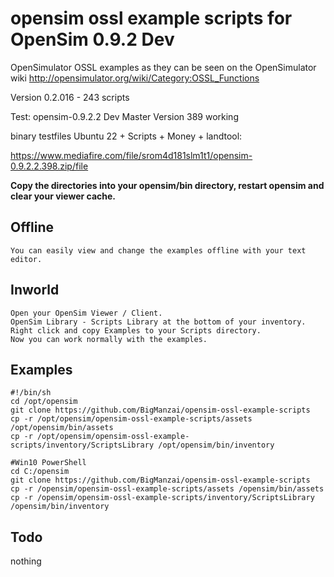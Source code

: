 # opensim ossl example scripts for OpenSim 0.9.2 Dev

OpenSimulator OSSL examples as they can be seen on the OpenSimulator wiki http://opensimulator.org/wiki/Category:OSSL_Functions

Version 0.2.016 - 243 scripts

Test: opensim-0.9.2.2 Dev Master Version 389 working

binary testfiles Ubuntu 22 + Scripts + Money + landtool:

https://www.mediafire.com/file/srom4d181slm1t1/opensim-0.9.2.2.398.zip/file

**Copy the directories into your opensim/bin directory, restart opensim and clear your viewer cache.**

## Offline
    You can easily view and change the examples offline with your text editor.

## Inworld
    Open your OpenSim Viewer / Client.
    OpenSim Library - Scripts Library at the bottom of your inventory.
    Right click and copy Examples to your Scripts directory.
    Now you can work normally with the examples.


## Examples
    #!/bin/sh
    cd /opt/opensim
    git clone https://github.com/BigManzai/opensim-ossl-example-scripts
    cp -r /opt/opensim/opensim-ossl-example-scripts/assets /opt/opensim/bin/assets
    cp -r /opt/opensim/opensim-ossl-example-scripts/inventory/ScriptsLibrary /opt/opensim/bin/inventory

    #Win10 PowerShell
    cd C:/opensim
    git clone https://github.com/BigManzai/opensim-ossl-example-scripts
    cp -r /opensim/opensim-ossl-example-scripts/assets /opensim/bin/assets
    cp -r /opensim/opensim-ossl-example-scripts/inventory/ScriptsLibrary /opensim/bin/inventory
    
## Todo   
nothing
